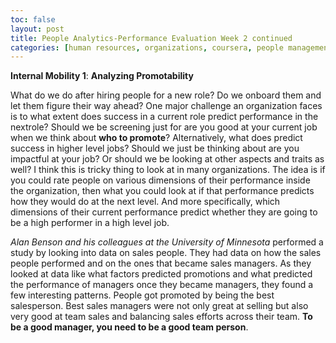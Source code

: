 ```yaml
--- 
toc: false
layout: post
title: People Analytics-Performance Evaluation Week 2 continued
categories: [human resources, organizations, coursera, people management, internal mobility]
---
```


**Internal Mobility 1**: **Analyzing Promotability**

What do we do after hiring people for  a new role? Do we onboard them  and let them figure  their way ahead? One major challenge an organization faces is to what extent does success in a current role predict performance in the nextrole? 
Should we be screening just for are you good at your current job when we think about **who to promote**? Alternatively, what does predict success in higher level jobs? Should we just be thinking about are you impactful at your job? Or should we be looking at other aspects and traits as well? I think this is tricky thing to look at in many organizations.
The idea is if you could rate people on various dimensions of their performance inside the organization, then what you could look at if that  performance predicts how they would do at the next level. And more specifically, which dimensions of their current performance predict whether they are going to be a high performer in a high level job.

_Alan Benson and his colleagues at the University of Minnesota_  performed a study  by looking into  data on sales people. They had data on how the sales people performed and  on the ones that became sales managers. As they looked at data like what factors predicted promotions and what predicted the performance of  managers once they became managers, they found a few interesting patterns. People got promoted by being the best salesperson. Best sales managers were not only great at selling but also  very good at team sales and balancing sales efforts across their team. **To be a good manager, you need to be a good team person**.


